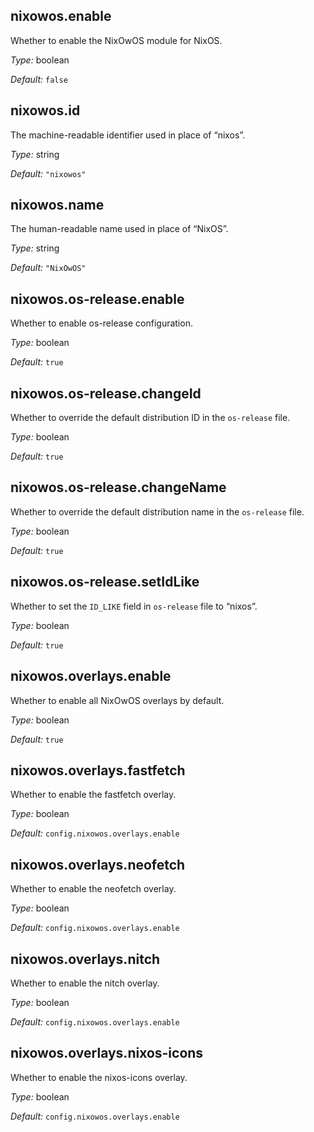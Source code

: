 ## nixowos\.enable

Whether to enable the NixOwOS module for NixOS\.



*Type:*
boolean



*Default:*
` false `



## nixowos\.id



The machine-readable identifier used in place of “nixos”\.



*Type:*
string



*Default:*
` "nixowos" `



## nixowos\.name



The human-readable name used in place of “NixOS”\.



*Type:*
string



*Default:*
` "NixOwOS" `



## nixowos\.os-release\.enable



Whether to enable os-release configuration\.



*Type:*
boolean



*Default:*
` true `



## nixowos\.os-release\.changeId



Whether to override the default distribution ID in the ` os-release ` file\.



*Type:*
boolean



*Default:*
` true `



## nixowos\.os-release\.changeName



Whether to override the default distribution name in the ` os-release ` file\.



*Type:*
boolean



*Default:*
` true `



## nixowos\.os-release\.setIdLike



Whether to set the ` ID_LIKE ` field in ` os-release ` file to “nixos”\.



*Type:*
boolean



*Default:*
` true `



## nixowos\.overlays\.enable



Whether to enable all NixOwOS overlays by default\.



*Type:*
boolean



*Default:*
` true `



## nixowos\.overlays\.fastfetch



Whether to enable the fastfetch overlay\.



*Type:*
boolean



*Default:*
` config.nixowos.overlays.enable `



## nixowos\.overlays\.neofetch



Whether to enable the neofetch overlay\.



*Type:*
boolean



*Default:*
` config.nixowos.overlays.enable `



## nixowos\.overlays\.nitch



Whether to enable the nitch overlay\.



*Type:*
boolean



*Default:*
` config.nixowos.overlays.enable `



## nixowos\.overlays\.nixos-icons



Whether to enable the nixos-icons overlay\.



*Type:*
boolean



*Default:*
` config.nixowos.overlays.enable `


